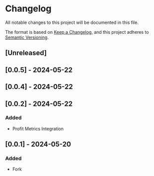 # Changelog
All notable changes to this project will be documented in this file.

The format is based on [Keep a Changelog](https://keepachangelog.com/en/1.0.0/), 
and this project adheres to [Semantic Versioning](https://semver.org/spec/v2.0.0.html).

## [Unreleased]

## [0.0.5] - 2024-05-22

## [0.0.4] - 2024-05-22

## [0.0.2] - 2024-05-22
### Added
- Profit Metrics Integration

## [0.0.1] - 2024-05-20
### Added
- Fork

